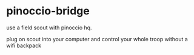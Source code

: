 pinoccio-bridge
===============

use a field scout with pinoccio hq. 

plug on scout into your computer and control your whole troop without a wifi backpack


```js

```


